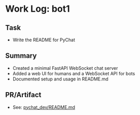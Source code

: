 # Work Log: bot1

## Task
- Write the README for PyChat

## Summary
- Created a minimal FastAPI WebSocket chat server
- Added a web UI for humans and a WebSocket API for bots
- Documented setup and usage in README.md

## PR/Artifact
- See: [pychat_dev/README.md](README.md) 